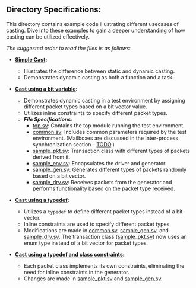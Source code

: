 ## Directory Specifications:

This directory contains example code illustrating different usecases of casting. Dive into these examples to gain a deeper understanding of how casting can be utilized effectively.

*The suggested order to read the files is as follows:*

- **[Simple Cast](simple_cast.sv):**
  - Illustrates the difference between static and dynamic casting.
  - Demonstrates dynamic casting as both a function and a task.

- **[Cast using a bit variable](using_bit_variable):**
  - Demonstrates dynamic casting in a test environment by assigning different packet types based on a bit vector value.
  - Utilizes inline constraints to specify different packet types.
  - ***File Specifications***:
    - [top.sv](using_bit_variable/top.sv): Contains the top module running the test environment.
    - [common.sv](using_bit_variable/common.sv): Includes common parameters required by the test environment. (Mailboxes are discussed in the Inter-process synchronization section - [TODO]().)
    - [sample_pkt.sv](using_bit_variable/sample_pkt.sv): Transaction class with different types of packets derived from it.
    - [sample_env.sv](using_bit_variable/sample_env.sv): Encapsulates the driver and generator.
    - [sample_gen.sv](using_bit_variable/sample_gen.sv): Generates different types of packets randomly based on a bit vector.
    - [sample_drv.sv](using_bit_variable/sample_drv.sv): Receives packets from the generator and performs functionality based on the packet type received.

- **[Cast using a typedef](using_typedef):**
  - Utilizes a `typedef` to define different packet types instead of a bit vector.
  - Inline constraints are used to specify different packet types.
  - Modifications are made in [common.sv](using_typedef/common.sv), [sample_gen.sv](using_typedef/sample_gen.sv), and [sample_drv.sv](using_typedef/sample_drv.sv). The transaction class ([sample_pkt.sv](using_typedef/sample_pkt.sv)) now uses an enum type instead of a bit vector for packet types.

- **[Cast using a typedef and class constraints](using_typedef_with_constraints):**
  - Each packet class implements its own constraints, eliminating the need for inline constraints in the generator.
  - Changes are made in [sample_pkt.sv](using_typedef/sample_pkt.sv) and [sample_gen.sv](using_typedef/sample_gen.sv).
